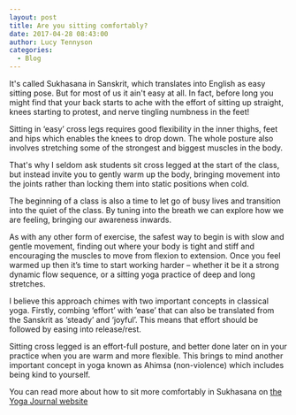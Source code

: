 ```yaml
---
layout: post
title: Are you sitting comfortably?
date: 2017-04-28 08:43:00
author: Lucy Tennyson
categories:
  - Blog
---
```



It's called Sukhasana in Sanskrit, which translates into English as easy sitting pose. But for most of us it ain't easy at all. In fact, before long you might find that your back starts to ache with the effort of sitting up straight, knees starting to protest, and nerve tingling numbness in the feet!

Sitting in ‘easy’ cross legs requires good flexibility in the inner thighs, feet and hips which enables the knees to drop down. The whole posture also involves stretching some of the strongest and biggest muscles in the body.

That's why I seldom ask students sit cross legged at the start of the class, but instead invite you to gently warm up the body, bringing movement into the joints rather than locking them into static positions when cold.

The beginning of a class is also a time to let go of busy lives and transition into the quiet of the class. By tuning into the breath we can explore how we are feeling, bringing our awareness inwards.

As with any other form of exercise, the safest way to begin is with slow and gentle movement, finding out where your body is tight and stiff and encouraging the muscles to move from flexion to extension. Once you feel warmed up then it’s time to start working harder – whether it be it a strong dynamic flow sequence, or a sitting yoga practice of deep and long stretches.

I believe this approach chimes with two important concepts in classical yoga. Firstly, combing ‘effort’ with ‘ease’ that can also be translated from the Sanskrit as ‘steady’ and ‘joyful’. This means that effort should be followed by easing into release/rest.

Sitting cross legged is an effort-full posture, and better done later on in your practice when you are warm and more flexible. This brings to mind another important concept in yoga known as Ahimsa (non-violence) which includes being kind to yourself.

You can read more about how to sit more comfortably in Sukhasana on [the Yoga Journal website](http://www.yogajournal.com/practice/finding-a-comfortable-seated-cross-legged-position)